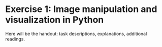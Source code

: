 # Exercise 1: Image manipulation and visualization in Python

Here will be the handout: task descriptions, explanations, additional readings.
